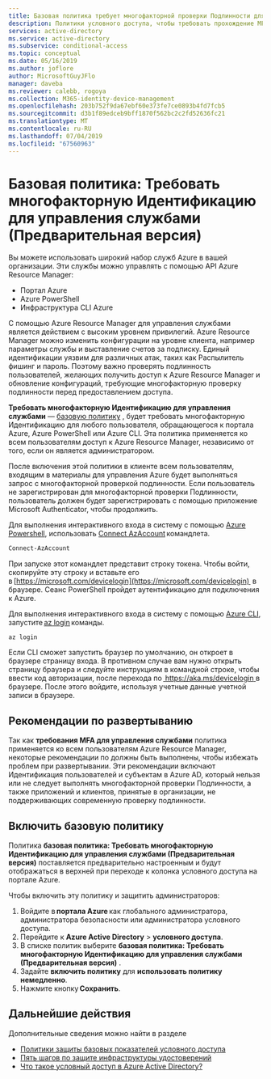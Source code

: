 ```yaml
---
title: Базовая политика требует многофакторной проверки Подлинности для управления службами (Предварительная версия) — Azure Active Directory
description: Политики условного доступа, чтобы требовать прохождение MFA для Azure Resource Manager
services: active-directory
ms.service: active-directory
ms.subservice: conditional-access
ms.topic: conceptual
ms.date: 05/16/2019
ms.author: joflore
author: MicrosoftGuyJFlo
manager: daveba
ms.reviewer: calebb, rogoya
ms.collection: M365-identity-device-management
ms.openlocfilehash: 203b752f9da67ebf60e373fe7ce0893b4fd7fcb5
ms.sourcegitcommit: d3b1f89edceb9bff1870f562bc2c2fd52636fc21
ms.translationtype: MT
ms.contentlocale: ru-RU
ms.lasthandoff: 07/04/2019
ms.locfileid: "67560963"
---
```

# <a name="baseline-policy-require-mfa-for-service-management-preview"></a>Базовая политика: Требовать многофакторную Идентификацию для управления службами (Предварительная версия)

Вы можете использовать широкий набор служб Azure в вашей организации. Эти службы можно управлять с помощью API Azure Resource Manager:

* Портал Azure
* Azure PowerShell
* Инфраструктура CLI Azure

С помощью Azure Resource Manager для управления службами является действием с высоким уровнем привилегий. Azure Resource Manager можно изменить конфигурации на уровне клиента, например параметры службы и выставление счетов за подписку. Единый идентификации уязвим для различных атак, таких как Распылитель фишинг и пароль. Поэтому важно проверять подлинность пользователей, желающих получить доступ к Azure Resource Manager и обновление конфигураций, требующие многофакторную проверку подлинности перед предоставлением доступа.

**Требовать многофакторную Идентификацию для управления службами** — [базовую политику](concept-baseline-protection.md) , будет требовать многофакторную Идентификацию для любого пользователя, обращающегося к портала Azure, Azure PowerShell или Azure CLI. Эта политика применяется ко всем пользователям доступ к Azure Resource Manager, независимо от того, если он является администратором.

После включения этой политики в клиенте всем пользователям, входящим в материалы для управления Azure будет выполняться запрос с многофакторной проверкой подлинности. Если пользователь не зарегистрирован для многофакторной проверки Подлинности, пользователь должен будет зарегистрировать с помощью приложение Microsoft Authenticator, чтобы продолжить.

Для выполнения интерактивного входа в систему с помощью [Azure Powershell](https://docs.microsoft.com/powershell/azure/authenticate-azureps), использовать [Connect AzAccount](https://docs.microsoft.com/powershell/module/az.accounts/connect-azaccount) командлета.

```PowerShell
Connect-AzAccount
```

При запуске этот командлет представит строку токена. Чтобы войти, скопируйте эту строку и вставьте его в [https://microsoft.com/devicelogin](https://microsoft.com/devicelogin)  в браузере. Сеанс PowerShell пройдет аутентификацию для подключения к Azure.

Для выполнения интерактивного входа в систему с помощью [Azure CLI](https://docs.microsoft.com/cli/azure/authenticate-azure-cli?view=azure-cli-latest), запустите [az login](https://docs.microsoft.com/cli/azure/reference-index?view=azure-cli-latest#az-login) команды.

```azurecli
az login
```

Если CLI сможет запустить браузер по умолчанию, он откроет в браузере страницу входа. В противном случае вам нужно открыть страницу браузера и следуйте инструкциям в командной строке, чтобы ввести код авторизации, после перехода по [ https://aka.ms/devicelogin ](https://aka.ms/devicelogin) в браузере. После этого войдите, используя учетные данные учетной записи в браузере.

## <a name="deployment-considerations"></a>Рекомендации по развертыванию

Так как **требования MFA для управления службами** политика применяется ко всем пользователям Azure Resource Manager, некоторые рекомендации по должны быть выполнены, чтобы избежать проблем при развертывании. Эти рекомендации включают Идентификация пользователей и субъектам в Azure AD, который нельзя или не следует выполнять многофакторной проверки Подлинности, а также приложений и клиентов, принятые в организации, не поддерживающих современную проверку подлинности.

## <a name="enable-the-baseline-policy"></a>Включить базовую политику

Политика **базовая политика: Требовать многофакторную Идентификацию для управления службами (Предварительная версия)** поставляется предварительно настроенным и будут отображаться в верхней при переходе к колонка условного доступа на портале Azure.

Чтобы включить эту политику и защитить администраторов:

1. Войдите в **портала Azure** как глобального администратора, администратора безопасности или администратора условного доступа.
1. Перейдите к **Azure Active Directory** > **условного доступа**.
1. В списке политик выберите **базовая политика: Требовать многофакторную Идентификацию для управления службами (Предварительная версия)** .
1. Задайте **включить политику** для **использовать политику немедленно**.
1. Нажмите кнопку **Сохранить**.

## <a name="next-steps"></a>Дальнейшие действия

Дополнительные сведения можно найти в разделе

* [Политики защиты базовых показателей условного доступа](concept-baseline-protection.md)
* [Пять шагов по защите инфраструктуры удостоверений](../../security/azure-ad-secure-steps.md)
* [Что такое условный доступ в Azure Active Directory?](overview.md)